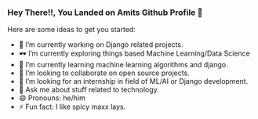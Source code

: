 ### Hey There!!, You Landed on Amits Github Profile 👋



Here are some ideas to get you started:
- 🔭 I’m currently working on Django related projects.
- 🕶 I’m currently exploring things based Machine Learning/Data Science
- 🙂 I’m currently learning machine learning algorithms and django. 
- 👯 I’m looking to collaborate on open source projects.
- 🤔 I’m looking for an internship in field of ML/AI or Django development.
- 💬 Ask me about stuff related to technology. 
- 😄 Pronouns: he/him
- ⚡ Fun fact: I like spicy maxx lays.

